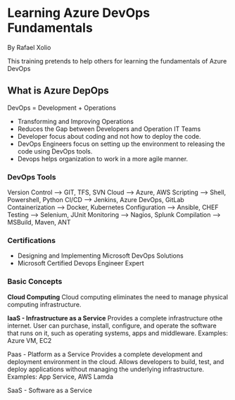 # Learning Azure DevOps Fundamentals
By Rafael Xolio

This training pretends to help others for learning the fundamentals of Azure DevOps

## What is Azure DepOps

DevOps = Development + Operations

- Transforming and Improving Operations
- Reduces the Gap between Developers and Operation IT Teams
- Developer focus about coding and not how to deploy the code.
- DevOps Engineers focus on setting up the environment to releasing the code using DevOps tools.
- Devops helps organization to work in a more agile manner.


### DevOps Tools

Version Control --> GIT, TFS, SVN
Cloud  --> Azure, AWS
Scripting  --> Shell, Powershell, Python
CI/CD    --> Jenkins, Azure DevOps, GitLab
Containerization --> Docker, Kubernetes
Configuration -->  Ansible, CHEF
Testing --> Selenium, JUnit
Monitoring --> Nagios, Splunk
Compilation --> MSBuild, Maven, ANT

### Certifications

- Designing and Implementing Microsoft DevOps Solutions
- Microsoft Certified Devops Engineer Expert

### Basic Concepts 

**Cloud Computing**
Cloud computing eliminates the need to manage physical computing infrastructure.

**IaaS - Infrastructure as a Service**
Provides a complete infrastructure othe internet.
User can purchase, install, configure, and operate the software that runs on it, such as operating systems, apps and middleware.
Examples: Azure VM, EC2

Paas - Platform as a Service
Provides a complete development and deployment environment in the cloud.
Allows developers to build, test, and deploy applications without managing the underlying infrastructure.
Examples: App Service, AWS Lamda

SaaS - Software as a Service


